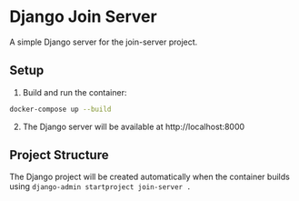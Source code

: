 # Django Join Server

A simple Django server for the join-server project.

## Setup

1. Build and run the container:
```bash
docker-compose up --build
```

2. The Django server will be available at http://localhost:8000

## Project Structure

The Django project will be created automatically when the container builds using `django-admin startproject join-server .`
